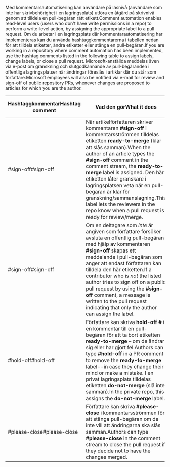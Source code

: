 <span data-ttu-id="93d17-101">Med kommentarsautomatisering kan användare på läsnivå (användare som inte har skrivbehörighet i en lagringsplats) utföra en åtgärd på skrivnivå genom att tilldela en pull-begäran rätt etikett.</span><span class="sxs-lookup"><span data-stu-id="93d17-101">Comment automation enables read-level users (users who don't have write permissions in a repo) to perform a write-level action, by assigning the appropriate label to a pull request.</span></span> <span data-ttu-id="93d17-102">Om du arbetar i en lagringsplats där kommentarautomatisering har implementeras kan du använda hashtaggkommentarerna i tabellen nedan för att tilldela etiketter, ändra etiketter eller stänga en pull-begäran.</span><span class="sxs-lookup"><span data-stu-id="93d17-102">If you are working in a repository where comment automation has been implemented, use the hashtag comments listed in the following table to assign labels, change labels, or close a pull request.</span></span> <span data-ttu-id="93d17-103">Microsoft-anställda meddelas även via e-post om granskning och slutgodkännande av pull-begäranden i offentliga lagringsplatser när ändringar föreslås i artiklar där du står som författare.</span><span class="sxs-lookup"><span data-stu-id="93d17-103">Microsoft employees will also be notified via e-mail for review and sign-off of public repository PRs, whenever changes are proposed to articles for which you are the author.</span></span>


| <span data-ttu-id="93d17-104">Hashtaggkommentar</span><span class="sxs-lookup"><span data-stu-id="93d17-104">Hashtag comment</span></span> | <span data-ttu-id="93d17-105">Vad den gör</span><span class="sxs-lookup"><span data-stu-id="93d17-105">What it does</span></span> | <span data-ttu-id="93d17-106">Lagringsplatsens tillgänglighet</span><span class="sxs-lookup"><span data-stu-id="93d17-106">Repo availability</span></span> |
| --- | --- | --- |
| <span data-ttu-id="93d17-107">#sign-off</span><span class="sxs-lookup"><span data-stu-id="93d17-107">#sign-off</span></span> |<span data-ttu-id="93d17-108">När artikelförfattaren skriver kommentaren **#sign-off** i kommentarsströmmen tilldelas etiketten **ready-to-merge** (klar att slås samman).</span><span class="sxs-lookup"><span data-stu-id="93d17-108">When the author of an article types the **#sign-off** comment in the comment stream, the **ready-to-merge** label is assigned.</span></span> <span data-ttu-id="93d17-109">Den här etiketten låter granskare i lagringsplatsen veta när en pull-begäran är klar för granskning/sammanslagning.</span><span class="sxs-lookup"><span data-stu-id="93d17-109">This label lets the reviewers in the repo know when a pull request is ready for review/merge.</span></span> |<span data-ttu-id="93d17-110">Offentlig och privat</span><span class="sxs-lookup"><span data-stu-id="93d17-110">Public and private</span></span> |
| <span data-ttu-id="93d17-111">#sign-off</span><span class="sxs-lookup"><span data-stu-id="93d17-111">#sign-off</span></span> |<span data-ttu-id="93d17-112">Om en deltagare som *inte* är angiven som författare försöker avsluta en offentlig pull-begäran med hjälp av kommentaren **#sign-off** skapas ett meddelande i pull-begäran som anger att endast författaren kan tilldela den här etiketten.</span><span class="sxs-lookup"><span data-stu-id="93d17-112">If a contributor who is *not* the listed author tries to sign off on a public pull request by using the **#sign-off** comment, a message is written to the pull request indicating that only the author can assign the label.</span></span> |<span data-ttu-id="93d17-113">Offentlig</span><span class="sxs-lookup"><span data-stu-id="93d17-113">Public</span></span> |
| <span data-ttu-id="93d17-114">#hold-off</span><span class="sxs-lookup"><span data-stu-id="93d17-114">#hold-off</span></span> |<span data-ttu-id="93d17-115">Författare kan skriva **hold-off #** i en kommentar till en pull-begäran för att ta bort etiketten **ready-to-merge** – om de ändrar sig eller har gjort fel.</span><span class="sxs-lookup"><span data-stu-id="93d17-115">Authors can type **#hold-off** in a PR comment to remove the **ready-to-merge** label--in case they change their mind or make a mistake.</span></span> <span data-ttu-id="93d17-116">I en privat lagringsplats tilldelas etiketten **do-not-merge** (slå inte samman).</span><span class="sxs-lookup"><span data-stu-id="93d17-116">In the private repo, this assigns the **do-not-merge** label.</span></span> |<span data-ttu-id="93d17-117">Offentlig och privat</span><span class="sxs-lookup"><span data-stu-id="93d17-117">Public and private</span></span> |
| <span data-ttu-id="93d17-118">#please-close</span><span class="sxs-lookup"><span data-stu-id="93d17-118">#please-close</span></span> |<span data-ttu-id="93d17-119">Författare kan skriva **#please-close** i kommentarsströmmen för att stänga pull-begäran om de inte vill att ändringarna ska slås samman.</span><span class="sxs-lookup"><span data-stu-id="93d17-119">Authors can type **#please-close** in the comment stream to close the pull request if they decide not to have the changes merged.</span></span> |<span data-ttu-id="93d17-120">Offentlig</span><span class="sxs-lookup"><span data-stu-id="93d17-120">Public</span></span> |
